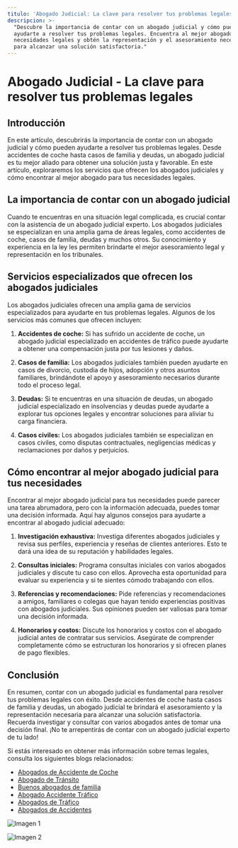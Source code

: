 ```yaml
---
titulo: 'Abogado Judicial: La clave para resolver tus problemas legales'
descripcion: >-
  "Descubre la importancia de contar con un abogado judicial y cómo pueden
  ayudarte a resolver tus problemas legales. Encuentra al mejor abogado para tus
  necesidades legales y obtén la representación y el asesoramiento necesario
  para alcanzar una solución satisfactoria."
---
```


# **Abogado Judicial - La clave para resolver tus problemas legales**

## **Introducción**

En este artículo, descubrirás la importancia de contar con un abogado judicial y cómo pueden ayudarte a resolver tus problemas legales. Desde accidentes de coche hasta casos de familia y deudas, un abogado judicial es tu mejor aliado para obtener una solución justa y favorable. En este artículo, exploraremos los servicios que ofrecen los abogados judiciales y cómo encontrar al mejor abogado para tus necesidades legales.

## **La importancia de contar con un abogado judicial**

Cuando te encuentras en una situación legal complicada, es crucial contar con la asistencia de un abogado judicial experto. Los abogados judiciales se especializan en una amplia gama de áreas legales, como accidentes de coche, casos de familia, deudas y muchos otros. Su conocimiento y experiencia en la ley les permiten brindarte el mejor asesoramiento legal y representación en los tribunales.

## **Servicios especializados que ofrecen los abogados judiciales**

Los abogados judiciales ofrecen una amplia gama de servicios especializados para ayudarte en tus problemas legales. Algunos de los servicios más comunes que ofrecen incluyen:

1. **Accidentes de coche:** Si has sufrido un accidente de coche, un abogado judicial especializado en accidentes de tráfico puede ayudarte a obtener una compensación justa por tus lesiones y daños.

2. **Casos de familia:** Los abogados judiciales también pueden ayudarte en casos de divorcio, custodia de hijos, adopción y otros asuntos familiares, brindándote el apoyo y asesoramiento necesarios durante todo el proceso legal.

3. **Deudas:** Si te encuentras en una situación de deudas, un abogado judicial especializado en insolvencias y deudas puede ayudarte a explorar tus opciones legales y encontrar soluciones para aliviar tu carga financiera.

4. **Casos civiles:** Los abogados judiciales también se especializan en casos civiles, como disputas contractuales, negligencias médicas y reclamaciones por daños y perjuicios.

## **Cómo encontrar al mejor abogado judicial para tus necesidades**

Encontrar al mejor abogado judicial para tus necesidades puede parecer una tarea abrumadora, pero con la información adecuada, puedes tomar una decisión informada. Aquí hay algunos consejos para ayudarte a encontrar al abogado judicial adecuado:

1. **Investigación exhaustiva:** Investiga diferentes abogados judiciales y revisa sus perfiles, experiencia y reseñas de clientes anteriores. Esto te dará una idea de su reputación y habilidades legales.

2. **Consultas iniciales:** Programa consultas iniciales con varios abogados judiciales y discute tu caso con ellos. Aprovecha esta oportunidad para evaluar su experiencia y si te sientes cómodo trabajando con ellos.

3. **Referencias y recomendaciones:** Pide referencias y recomendaciones a amigos, familiares o colegas que hayan tenido experiencias positivas con abogados judiciales. Sus opiniones pueden ser valiosas para tomar una decisión informada.

4. **Honorarios y costos:** Discute los honorarios y costos con el abogado judicial antes de contratar sus servicios. Asegúrate de comprender completamente cómo se estructuran los honorarios y si ofrecen planes de pago flexibles.

## **Conclusión**




En resumen, contar con un abogado judicial es fundamental para resolver tus problemas legales con éxito. Desde accidentes de coche hasta casos de familia y deudas, un abogado judicial te brindará el asesoramiento y la representación necesaria para alcanzar una solución satisfactoria. Recuerda investigar y consultar con varios abogados antes de tomar una decisión final. ¡No te arrepentirás de contar con un abogado judicial experto de tu lado!





Si estás interesado en obtener más información sobre temas legales, consulta los siguientes blogs relacionados:





- [Abogados de Accidente de Coche](abogados-accidente-coche)
- [Abogado de Tránsito](abogado-de-transito)
- [Buenos abogados de familia](buenos-abogados-de-familia)
- [Abogado Accidente Tráfico](abogado-accidente-trafico)
- [Abogados de Tráfico](abogados-de-trafico)
- [Abogados de Accidentes](abogados-de-accidentes)





![Imagen 1](./img/abogado-judicial-1.webp)





![Imagen 2](./img/abogado-judicial-2.webp)




